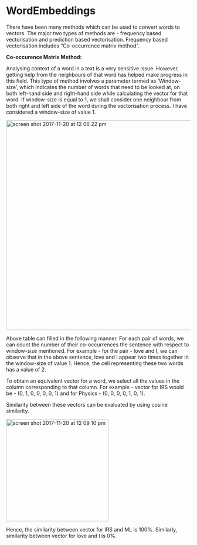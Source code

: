 # WordEmbeddings

There have been many methods which can be used to convert words to vectors. The major two types of methods are - frequency based vectorisation and prediction based vectorisation. Frequency based vectorisation includes “Co-occurrence matrix method”.

**Co-occurence Matrix Method:**

Analysing context of a word in a text is a very sensitive issue. However, getting help from the neighbours of that word has helped make progress in this field. This type of method involves a parameter termed as ‘Window-size’, which indicates the number of words that need to be looked at, on both left-hand side and right-hand side while calculating the vector for that word. If window-size is equal to 1, we shall consider one neighbour from both right and left side of the word during the vectorisation process. I  have   considered   a   window-size   of   value   1.

<img width="573" alt="screen shot 2017-11-20 at 12 06 22 pm" src="https://user-images.githubusercontent.com/10357045/33005444-d65f43b6-cdeb-11e7-9269-651149610308.png">

Above table can filled in the following manner. For each pair of words, we can count the number of their co-occurrences the sentence with respect to window-size mentioned. For example - for the pair - love and I, we can observe that in the above sentence, love and I appear two times together in the window-size of value 1. Hence, the cell representing   these   two   words   has   a   value   of   2.

To obtain an equivalent vector for a word, we select all the values in the column corresponding to that column. For example - vector for IRS would be - (0, 1, 0, 0, 0, 0, 1) and for   Physics   -   (0,   0,   0,   0,   1,   0,   1).

Similarity between these vectors can be evaluated by using cosine similarity.

<img width="279" alt="screen shot 2017-11-20 at 12 09 10 pm" src="https://user-images.githubusercontent.com/10357045/33005465-e8823c60-cdeb-11e7-826c-ae055c64d9a1.png">

Hence, the similarity between vector for IRS and ML is 100%. Similarly, similarity between vector for love and I is 0%.
